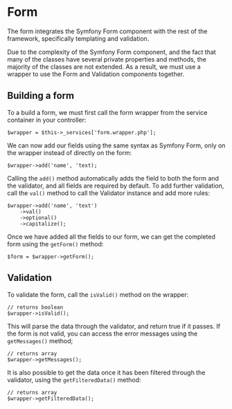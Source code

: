 # Form

The form integrates the Symfony Form component with the rest of the framework, specifically templating and validation.

Due to the complexity of the Symfony Form component, and the fact that many of the classes have several private properties and methods, the majority of the classes are not extended. As a result, we must use a wrapper to use the Form and Validation components together.

## Building a form

To a build a form, we must first call the form wrapper from the service container in your controller:

	$wrapper = $this->_services['form.wrapper.php'];

We can now add our fields using the same syntax as Symfony Form, only on the wrapper instead of directly on the form:

	$wrapper->add('name', 'text);

Calling the `add()` method automatically adds the field to both the form and the validator, and all fields are required by default. To add further validation, call the `val()` method to call the Validator instance and add more rules:

	$wrapper->add('name', 'text')
		->val()
		->optional()
		->capitalize();

Once we have added all the fields to our form, we can get the completed form using the `getForm()` method:

	$form = $wrapper->getForm();

## Validation

To validate the form, call the `isValid()` method on the wrapper:

	// returns boolean
	$wrapper->isValid();

This will parse the data through the validator, and return true if it passes. If the form is not valid, you can access the error messages using the `getMessages()` method;

	// returns array
	$wrapper->getMessages();

It is also possible to get the data once it has been filtered through the validator, using the `getFilteredData()` method:

	// returns array
	$wrapper->getFilteredData();